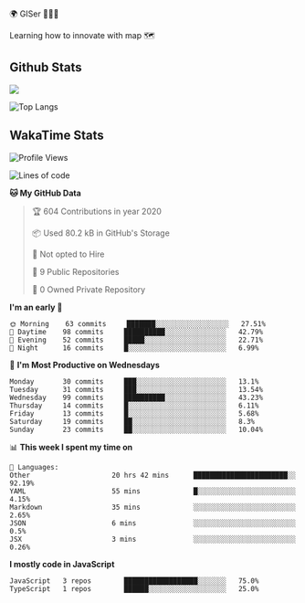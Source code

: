 🌍 GISer 👨🏻‍💻

Learning how to innovate with map 🗺

## Github Stats

![](https://github-readme-stats.vercel.app/api?username=lkcozy&show_icons=true&theme=tokyonight&hide_title=true)

![Top Langs](https://github-readme-stats.vercel.app/api/top-langs/?username=lkcozy&layout=compact&theme=tokyonight)

## WakaTime Stats

<!--START_SECTION:waka-->
![Profile Views](http://img.shields.io/badge/Profile%20Views-50-blue)

![Lines of code](https://img.shields.io/badge/From%20Hello%20World%20I've%20written-300620%20Lines%20of%20code-blue)

**🐱 My GitHub Data** 

> 🏆 604 Contributions in year 2020
 > 
> 📦 Used 80.2 kB in GitHub's Storage 
 > 
> 🚫 Not opted to Hire
 > 
> 📜 9 Public Repositories 
 > 
> 🔑 0 Owned Private Repository 
 > 
**I'm an early 🐤** 

```text
🌞 Morning    63 commits     ███████░░░░░░░░░░░░░░░░░░   27.51% 
🌆 Daytime    98 commits     ██████████░░░░░░░░░░░░░░░   42.79% 
🌃 Evening    52 commits     █████░░░░░░░░░░░░░░░░░░░░   22.71% 
🌙 Night      16 commits     █░░░░░░░░░░░░░░░░░░░░░░░░   6.99%

```
📅 **I'm Most Productive on Wednesdays** 

```text
Monday       30 commits     ███░░░░░░░░░░░░░░░░░░░░░░   13.1% 
Tuesday      31 commits     ███░░░░░░░░░░░░░░░░░░░░░░   13.54% 
Wednesday    99 commits     ██████████░░░░░░░░░░░░░░░   43.23% 
Thursday     14 commits     █░░░░░░░░░░░░░░░░░░░░░░░░   6.11% 
Friday       13 commits     █░░░░░░░░░░░░░░░░░░░░░░░░   5.68% 
Saturday     19 commits     ██░░░░░░░░░░░░░░░░░░░░░░░   8.3% 
Sunday       23 commits     ██░░░░░░░░░░░░░░░░░░░░░░░   10.04%

```


📊 **This week I spent my time on** 

```text
💬 Languages: 
Other                    20 hrs 42 mins      ███████████████████████░░   92.19% 
YAML                     55 mins             █░░░░░░░░░░░░░░░░░░░░░░░░   4.15% 
Markdown                 35 mins             ░░░░░░░░░░░░░░░░░░░░░░░░░   2.65% 
JSON                     6 mins              ░░░░░░░░░░░░░░░░░░░░░░░░░   0.5% 
JSX                      3 mins              ░░░░░░░░░░░░░░░░░░░░░░░░░   0.26%

```

**I mostly code in JavaScript** 

```text
JavaScript   3 repos        ██████████████████░░░░░░░   75.0% 
TypeScript   1 repos        ██████░░░░░░░░░░░░░░░░░░░   25.0%

```



<!--END_SECTION:waka-->
